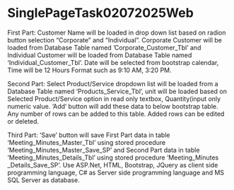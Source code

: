 # SinglePageTask02072025Web
First Part: 
Customer Name will be loaded in drop down list based on radion button selection “Corporate” and “Individual”. Corporate Customer will be loaded from Database Table 
named ’Corporate_Customer_Tbl’ and Individual Customer will be loaded from Database Table named ‘Individual_Customer_Tbl’. Date will be selected from bootstrap 
calendar, Time will be 12 Hours Format such as 9:10 AM, 3:20 PM. 


Second Part: 
Select Product/Service dropdown list will be loaded from a Database Table named ‘Products_Service_Tbl’, unit will be loaded based on Selected Product/Service option in 
read only textbox, Quantity(input only numeric value. ‘Add’ button will add these data to below bootstrap table. Any number of rows can be added to this table. Added 
rows can be edited or deleted. 


Third Part: 
‘Save’ button will save First Part data in table ‘Meeting_Minutes_Master_Tbl’ using stored procedure ‘Meeting_Minutes_Master_Save_SP’ and Second Part data in table 
‘Meeting_Minutes_Details_Tbl’ using stored procedure ‘Meeting_Minutes _Details_Save_SP’. 
Use ASP.Net, HTML, Bootstrap, JQuery as client side programming language, C# as Server side programming language and MS SQL Server as database.
